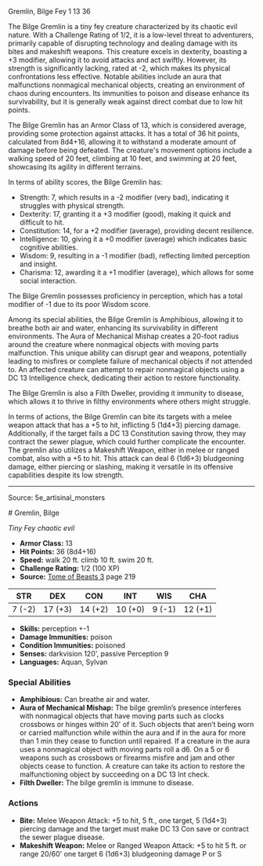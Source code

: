 <MonsterName/>Gremlin, Bilge</MonsterName>
<CreatureType/>Fey</CreatureType>
<CR/>1</CR>
<AC/>13</AC>
<HP/>36</HP>
<summary>The Bilge Gremlin is a tiny fey creature characterized by its chaotic evil nature. With a Challenge Rating of 1/2, it is a low-level threat to adventurers, primarily capable of disrupting technology and dealing damage with its bites and makeshift weapons. This creature excels in dexterity, boasting a +3 modifier, allowing it to avoid attacks and act swiftly. However, its strength is significantly lacking, rated at -2, which makes its physical confrontations less effective. Notable abilities include an aura that malfunctions nonmagical mechanical objects, creating an environment of chaos during encounters. Its immunities to poison and disease enhance its survivability, but it is generally weak against direct combat due to low hit points.</summary>

<detail>

The Bilge Gremlin has an Armor Class of 13, which is considered average, providing some protection against attacks. It has a total of 36 hit points, calculated from 8d4+16, allowing it to withstand a moderate amount of damage before being defeated. The creature's movement options include a walking speed of 20 feet, climbing at 10 feet, and swimming at 20 feet, showcasing its agility in different terrains.

In terms of ability scores, the Bilge Gremlin has: 
- Strength: 7, which results in a -2 modifier (very bad), indicating it struggles with physical strength.
- Dexterity: 17, granting it a +3 modifier (good), making it quick and difficult to hit.
- Constitution: 14, for a +2 modifier (average), providing decent resilience.
- Intelligence: 10, giving it a +0 modifier (average) which indicates basic cognitive abilities.
- Wisdom: 9, resulting in a -1 modifier (bad), reflecting limited perception and insight.
- Charisma: 12, awarding it a +1 modifier (average), which allows for some social interaction.

The Bilge Gremlin possesses proficiency in perception, which has a total modifier of -1 due to its poor Wisdom score.

Among its special abilities, the Bilge Gremlin is Amphibious, allowing it to breathe both air and water, enhancing its survivability in different environments. The Aura of Mechanical Mishap creates a 20-foot radius around the creature where nonmagical objects with moving parts malfunction. This unique ability can disrupt gear and weapons, potentially leading to misfires or complete failure of mechanical objects if not attended to. An affected creature can attempt to repair nonmagical objects using a DC 13 Intelligence check, dedicating their action to restore functionality.

The Bilge Gremlin is also a Filth Dweller, providing it immunity to disease, which allows it to thrive in filthy environments where others might struggle.

In terms of actions, the Bilge Gremlin can bite its targets with a melee weapon attack that has a +5 to hit, inflicting 5 (1d4+3) piercing damage. Additionally, if the target fails a DC 13 Constitution saving throw, they may contract the sewer plague, which could further complicate the encounter. The gremlin also utilizes a Makeshift Weapon, either in melee or ranged combat, also with a +5 to hit. This attack can deal 6 (1d6+3) bludgeoning damage, either piercing or slashing, making it versatile in its offensive capabilities despite its low strength.</detail>



---

Source: 5e_artisinal_monsters

<statblock>
# Gremlin, Bilge

*Tiny* *Fey* *chaotic evil*

- **Armor Class:** 13
- **Hit Points:** 36 (8d4+16)
- **Speed:** walk 20 ft. climb 10 ft. swim 20 ft.
- **Challenge Rating:** 1/2 (100 XP)
- **Source:** [Tome of Beasts 3](https://koboldpress.com/kpstore/product/tome-of-beasts-3-for-5th-edition/) page 219

| STR | DEX | CON | INT | WIS | CHA |
| --- | --- | --- | --- | --- | --- |
| 7 (-2) | 17 (+3) | 14 (+2) | 10 (+0) | 9 (-1) | 12 (+1) |

- **Skills:** perception +-1
- **Damage Immunities:** poison
- **Condition Immunities:** poisoned
- **Senses:** darkvision 120', passive Perception 9
- **Languages:** Aquan, Sylvan

### Special Abilities

- **Amphibious:** Can breathe air and water.
- **Aura of Mechanical Mishap:** The bilge gremlin’s presence interferes with nonmagical objects that have moving parts such as clocks crossbows or hinges within 20' of it. Such objects that aren’t being worn or carried malfunction while within the aura and if in the aura for more than 1 min they cease to function until repaired. If a creature in the aura uses a nonmagical object with moving parts roll a d6. On a 5 or 6 weapons such as crossbows or firearms misfire and jam and other objects cease to function. A creature can take its action to restore the malfunctioning object by succeeding on a DC 13 Int check.
- **Filth Dweller:** The bilge gremlin is immune to disease.

### Actions

- **Bite:** Melee Weapon Attack: +5 to hit, 5 ft., one target, 5 (1d4+3) piercing damage and the target must make DC 13 Con save or contract the sewer plague disease.
- **Makeshift Weapon:** Melee or Ranged Weapon Attack: +5 to hit 5 ft. or range 20/60' one target 6 (1d6+3) bludgeoning damage P or S


</statblock>


